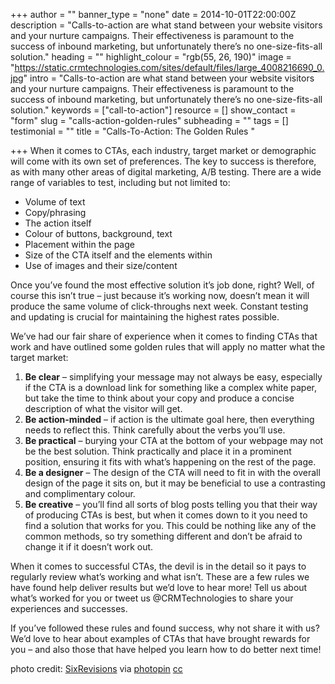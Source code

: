 +++
author = ""
banner_type = "none"
date = 2014-10-01T22:00:00Z
description = "Calls-to-action are what stand between your website visitors and your nurture campaigns. Their effectiveness is paramount to the success of inbound marketing, but unfortunately there’s no one-size-fits-all solution."
heading = ""
highlight_colour = "rgb(55, 26, 190)"
image = "https://static.crmtechnologies.com/sites/default/files/large_4008216690_0.jpg"
intro = "Calls-to-action are what stand between your website visitors and your nurture campaigns. Their effectiveness is paramount to the success of inbound marketing, but unfortunately there’s no one-size-fits-all solution."
keywords = ["call-to-action"]
resource = []
show_contact = "form"
slug = "calls-action-golden-rules"
subheading = ""
tags = []
testimonial = ""
title = "Calls-To-Action: The Golden Rules "

+++
When it comes to CTAs, each industry, target market or demographic will come with its own set of preferences. The key to success is therefore, as with many other areas of digital marketing, A/B testing. There are a wide range of variables to test, including but not limited to:

* Volume of text
* Copy/phrasing
* The action itself
* Colour of buttons, background, text
* Placement within the page
* Size of the CTA itself and the elements within
* Use of images and their size/content

Once you’ve found the most effective solution it’s job done, right? Well, of course this isn’t true – just because it’s working now, doesn’t mean it will produce the same volume of click-throughs next week. Constant testing and updating is crucial for maintaining the highest rates possible.

We’ve had our fair share of experience when it comes to finding CTAs that work and have outlined some golden rules that will apply no matter what the target market:

1. **Be clear** – simplifying your message may not always be easy, especially if the CTA is a download link for something like a complex white paper, but take the time to think about your copy and produce a concise description of what the visitor will get.
2. **Be action-minded** – if action is the ultimate goal here, then everything needs to reflect this. Think carefully about the verbs you’ll use.
3. **Be practical** – burying your CTA at the bottom of your webpage may not be the best solution. Think practically and place it in a prominent position, ensuring it fits with what’s happening on the rest of the page.
4. **Be a designer** – The design of the CTA will need to fit in with the overall design of the page it sits on, but it may be beneficial to use a contrasting and complimentary colour.
5. **Be creative** – you’ll find all sorts of blog posts telling you that their way of producing CTAs is best, but when it comes down to it you need to find a solution that works for you. This could be nothing like any of the common methods, so try something different and don’t be afraid to change it if it doesn’t work out.

When it comes to successful CTAs, the devil is in the detail so it pays to regularly review what’s working and what isn’t. These are a few rules we have found help deliver results but we’d love to hear more! Tell us about what’s worked for you or tweet us @CRMTechnologies to share your experiences and successes.

If you’ve followed these rules and found success, why not share it with us? We’d love to hear about examples of CTAs that have brought rewards for you – and also those that have helped you learn how to do better next time!

photo credit: [SixRevisions](https://www.flickr.com/photos/31288116@N02/4008216690/) via [photopin](http://photopin.com/) [cc](http://creativecommons.org/licenses/by/2.0/)